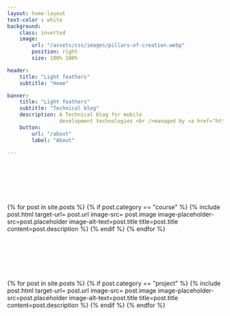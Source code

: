 ```yaml
---
layout: home-layout
text-color : white
background:
    class: inverted
    image:
        url: "/assets/css/images/pillars-of-creation.webp"
        position: right
        size: 100% 100%

header:
    title: "Light feathers"
    subtitle: "Home"

banner:
    title: "Light feathers"
    subtitle: "Technical blog"
    description: A Technical blog for mobile 
                 development technologies <br />managed by <a href="https://github.com/eng-mohamedalmahdy">Mohamed Almahdy</a>
    button:
        url: "/about"
        label: "About"

---
```




<section>
    <header class="major">
        <h1 style="color:white">Courses</h1>
    </header>
    <div class="posts">
  {% for post in site.posts %}
     {% if post.category == "course" %}
        {% include
           post.html 
           target-url= post.url
           image-src= post.image
           image-placeholder-src=post.placeholder 
           image-alt-text=post.title
           title=post.title
           content=post.description
         %}
     {% endif %}
  {% endfor %}
  </div>
</section>



<section>
    <header class="major">
        <h1 style="color:white">Projects</h1>
    </header>
    <div class="posts">
  {% for post in site.posts %}
     {% if post.category == "project" %}
        {% include
           post.html 
           target-url= post.url
           image-src= post.image
           image-placeholder-src=post.placeholder 
           image-alt-text=post.title
           title=post.title
           content=post.description
         %}
     {% endif %}
  {% endfor %}
  </div>
</section>
